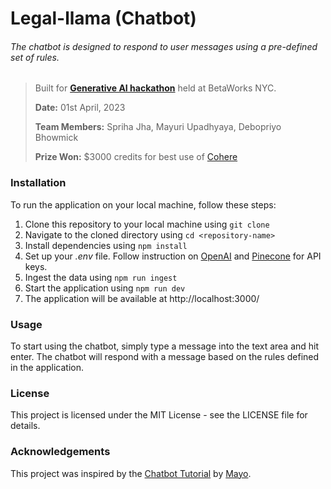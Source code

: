 # Legal-llama (Chatbot)
###### The chatbot is designed to respond to user messages using a pre-defined set of rules.

> Built for [**Generative AI hackathon**](https://hacknyc.co/) held at BetaWorks NYC.
> 
> **Date:** 01st April, 2023
> 
> **Team Members:** Spriha Jha, Mayuri Upadhyaya, Debopriyo Bhowmick
> 
> **Prize Won:** $3000 credits for best use of [Cohere](https://cohere.ai/)

### Installation
To run the application on your local machine, follow these steps:

1. Clone this repository to your local machine using `git clone`
2. Navigate to the cloned directory using `cd <repository-name>`
3. Install dependencies using `npm install`
4. Set up your *.env* file. Follow instruction on [OpenAI](https://platform.openai.com/account/api-keys) and [Pinecone](https://www.pinecone.io/) for API keys. 
5. Ingest the data using `npm run ingest`
6. Start the application using `npm run dev`
7. The application will be available at http://localhost:3000/                                           

### Usage
To start using the chatbot, simply type a message into the text area and hit enter. The chatbot will respond with a message based on the rules defined in the application.

### License
This project is licensed under the MIT License - see the LICENSE file for details.

### Acknowledgements
This project was inspired by the [Chatbot Tutorial](https://github.com/mayooear/gpt4-pdf-chatbot-langchain) by [Mayo](https://github.com/mayooear).